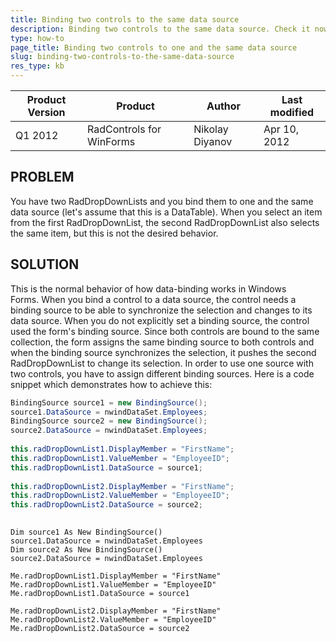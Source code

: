 ```yaml
---
title: Binding two controls to the same data source
description: Binding two controls to the same data source. Check it now!
type: how-to
page_title: Binding two controls to one and the same data source
slug: binding-two-controls-to-the-same-data-source
res_type: kb
---
```


|Product Version|Product|Author|Last modified|
|----|----|----|----|
|Q1 2012|RadControls for WinForms|Nikolay Diyanov|Apr 10, 2012|
 
    
## PROBLEM  
   
You have two RadDropDownLists and you bind them to one and the same data source (let's assume that this is a DataTable). When you select an item from the first RadDropDownList, the second RadDropDownList also selects the same item, but this is not the desired behavior.  
   
## SOLUTION

This is the normal behavior of how data-binding works in Windows Forms. When you bind a control to a data source, the control needs a binding source to be able to synchronize the selection and changes to its data source. When you do not explicitly set a binding source, the control used the form's binding source. Since both controls are bound to the same collection, the form assigns the same binding source to both controls and when the binding source synchronizes the selection, it pushes the second RadDropDownList to change its selection. In order to use one source with two controls, you have to assign different binding sources. Here is a code snippet which demonstrates how to achieve this:  
   
 
````C#
BindingSource source1 = new BindingSource();
source1.DataSource = nwindDataSet.Employees;
BindingSource source2 = new BindingSource();
source2.DataSource = nwindDataSet.Employees;
 
this.radDropDownList1.DisplayMember = "FirstName";
this.radDropDownList1.ValueMember = "EmployeeID";
this.radDropDownList1.DataSource = source1;
 
this.radDropDownList2.DisplayMember = "FirstName";
this.radDropDownList2.ValueMember = "EmployeeID";
this.radDropDownList2.DataSource = source2;
   
````
````VB.NET
Dim source1 As New BindingSource()
source1.DataSource = nwindDataSet.Employees
Dim source2 As New BindingSource()
source2.DataSource = nwindDataSet.Employees
 
Me.radDropDownList1.DisplayMember = "FirstName"
Me.radDropDownList1.ValueMember = "EmployeeID"
Me.radDropDownList1.DataSource = source1
 
Me.radDropDownList2.DisplayMember = "FirstName"
Me.radDropDownList2.ValueMember = "EmployeeID"
Me.radDropDownList2.DataSource = source2

````

